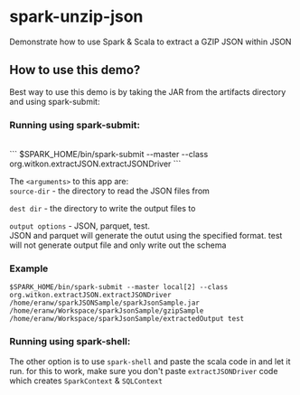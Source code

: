 # spark-unzip-json
Demonstrate how to use Spark & Scala to extract a GZIP JSON within JSON

## How to use this demo?

Best way to use this demo is by taking the JAR from the artifacts directory and using spark-submit:

### Running using spark-submit:

 <br>
``` $SPARK_HOME/bin/spark-submit --master <your master URL> --class org.witkon.extractJSON.extractJSONDriver <path to jar file> <arguments> ```

The ```<arguments>``` to this app are:
<br>
```source-dir``` - the directory to read the JSON files from

```dest dir``` - the directory to write the output files to

```output options``` - JSON, parquet, test.<br> 
JSON and parquet will generate the outut using the specified format. test will not generate output file and only write out the schema

### Example

```$SPARK_HOME/bin/spark-submit --master local[2] --class org.witkon.extractJSON.extractJSONDriver /home/eranw/sparkJSONSample/sparkJsonSample.jar /home/eranw/Workspace/sparkJsonSample/gzipSample /home/eranw/Workspace/sparkJsonSample/extractedOutput test```

### Running using spark-shell:
 The other option is to use ```spark-shell``` and paste the scala code in and let it run.
 for this to work, make sure you don't paste ```extractJSONDriver``` code which creates ```SparkContext``` & ```SQLContext```